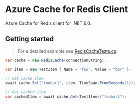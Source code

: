 # Azure Cache for Redis Client

Azure Cache for Redis client for .NET 6.0.

## Getting started

> For a detailed example see [RedisCacheTests.cs](src\AzureCacheRedisClientTests\RedisCacheTests.cs).

```csharp
var cache = new RedisCache(connectionString);

var item = new TestItem { Name = "foo", Value = "bar" };

// Set cache item
await cache.Set("foobar1", item, TimeSpan.FromSeconds(1));

// Get cached item
var cachedItem = await cache.Get<TestItem>("foobar1");
```
